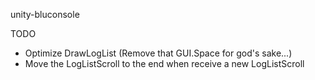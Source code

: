 unity-bluconsole

TODO
* Optimize DrawLogList (Remove that GUI.Space for god's sake...)
* Move the LogListScroll to the end when receive a new LogListScroll
